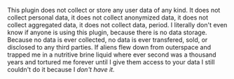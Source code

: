 This plugin does not collect or store any user data of any kind. It does not collect personal data, it does not collect anonymized data, it does not collect aggregated data, it does not collect data, period. I literally don't even know if anyone is using this plugin, because there is no data storage. Because no data is ever collected, no data is ever transfered, sold, or disclosed to any third parties. If aliens flew down from outerspace and trapped me in a nutritive brine liquid where ever second was a thousand years and tortured me forever until I give them access to your data I still couldn't do it because I *don't have it.*
